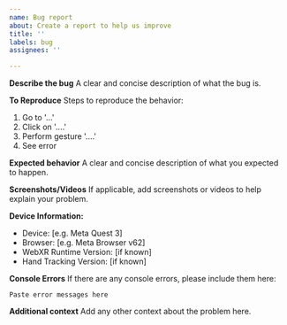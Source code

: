 ```yaml
---
name: Bug report
about: Create a report to help us improve
title: ''
labels: bug
assignees: ''

---
```


**Describe the bug**
A clear and concise description of what the bug is.

**To Reproduce**
Steps to reproduce the behavior:
1. Go to '...'
2. Click on '....'
3. Perform gesture '....'
4. See error

**Expected behavior**
A clear and concise description of what you expected to happen.

**Screenshots/Videos**
If applicable, add screenshots or videos to help explain your problem.

**Device Information:**
 - Device: [e.g. Meta Quest 3]
 - Browser: [e.g. Meta Browser v62]
 - WebXR Runtime Version: [if known]
 - Hand Tracking Version: [if known]

**Console Errors**
If there are any console errors, please include them here:
```
Paste error messages here
```

**Additional context**
Add any other context about the problem here.